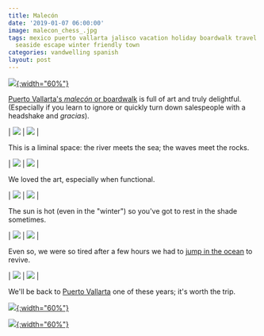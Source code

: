 ```yaml
---
title: Malecón
date: '2019-01-07 06:00:00'
image: malecon_chess_.jpg
tags: mexico puerto vallarta jalisco vacation holiday boardwalk travel tourist beach
  seaside escape winter friendly town
categories: vandwelling spanish
layout: post
---
```


[![](/images/malecon_us_.jpg){:width="60%"}](/images/malecon_us.jpg)

[Puerto Vallarta's *malecón* or boardwalk](https://en.wikipedia.org/wiki/Malec%C3%B3n,_Puerto_Vallarta) is full of art and truly delightful. (Especially if you learn to ignore or quickly turn down salespeople with a headshake and *gracias*).

| [![](/images/old_door_.jpg)](/images/old_door.jpg) | [![](/images/plaza_pv_.jpg)](/images/plaza_pv.jpg) |

This is a liminal space: the river meets the sea; the waves meet the rocks.

| [![](/images/ocean_river_.jpg)](/images/ocean_river.jpg) | [![](/images/malecon_rocks_.jpg)](/images/malecon_rocks.jpg) |

We loved the art, especially when functional.

| [![](/images/malecon_us2_.jpg)](/images/malecon_us2.jpg) | [![](/images/malecon_statue2_.jpg)](/images/malecon_statue2.jpg) |

The sun is hot (even in the "winter") so you've got to rest in the shade sometimes.

| [![](/images/malecon_chairs_.jpg)](/images/malecon_chairs.jpg) | [![](/images/malecon_statue3_.jpg)](/images/malecon_statue3.jpg) |

Even so, we were so tired after a few hours we had to [jump in the ocean](http://reverdecer.annalisagross.com/2019/01/01/beaches-of-puerto-vallarta/) to revive.

| [![](/images/tired_.jpg)](/images/tired.jpg) | [![](/images/tired2_.jpg)](/images/tired2.jpg) |

We'll be back to [Puerto Vallarta](http://reverdecer.annalisagross.com/2018/12/29/my-kind-of-puerto-vallarta/) one of these years; it's worth the trip.

[![](/images/malecon_phil_.jpg){:width="60%"}](/images/malecon_phil.jpg)

[![](/images/mosaic_.jpg){:width="60%"}](/images/mosaic.jpg)